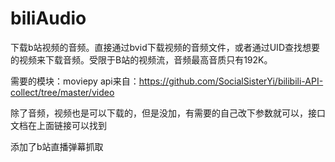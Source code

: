 # biliAudio
下载b站视频的音频。直接通过bvid下载视频的音频文件，或者通过UID查找想要的视频来下载音频。受限于B站的视频流，音频最高音质只有192K。

需要的模块：moviepy
api来自：https://github.com/SocialSisterYi/bilibili-API-collect/tree/master/video

除了音频，视频也是可以下载的，但是没加，有需要的自己改下参数就可以，接口文档在上面链接可以找到

添加了b站直播弹幕抓取
